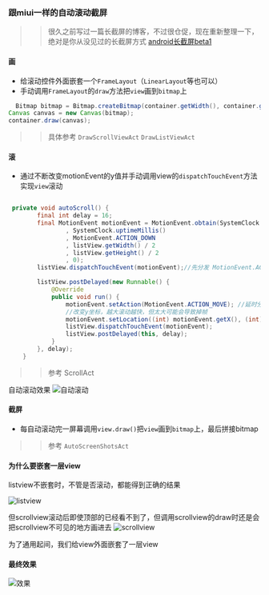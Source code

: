 ### 跟miui一样的自动滚动截屏

>> 很久之前写过一篇长截屏的博客，不过很仓促，现在重新整理一下，绝对是你从没见过的长截屏方式  [android长截屏beta1](http://blog.csdn.net/qingchunweiliang/article/details/52248643)
 

#### 画

* 给滚动控件外面嵌套一个`FrameLayout`（`LinearLayout`等也可以）
* 手动调用`FrameLayout`的`draw`方法把`view`画到`bitmap`上

 ```java
   Bitmap bitmap = Bitmap.createBitmap(container.getWidth(), container.getHeight(), Bitmap.Config.ARGB_8888);
Canvas canvas = new Canvas(bitmap);
container.draw(canvas);
 
 ```
 >> 具体参考  `DrawScrollViewAct` `DrawListViewAct`
 
 
#### 滚
 
 *  通过不断改变motionEvent的y值并手动调用view的`dispatchTouchEvent`方法实现`view`滚动

```java

 private void autoScroll() {
        final int delay = 16;
        final MotionEvent motionEvent = MotionEvent.obtain(SystemClock.uptimeMillis()
                , SystemClock.uptimeMillis()
                , MotionEvent.ACTION_DOWN
                , listView.getWidth() / 2
                , listView.getHeight() / 2
                , 0);
        listView.dispatchTouchEvent(motionEvent);//先分发 MotionEvent.ACTION_DOWN 事件

        listView.postDelayed(new Runnable() {
            @Override
            public void run() {
                motionEvent.setAction(MotionEvent.ACTION_MOVE); //延时分发 MotionEvent.ACTION_MOVE 事件
                //改变y坐标，越大滚动越快，但太大可能会导致掉帧
                motionEvent.setLocation((int) motionEvent.getX(), (int) motionEvent.getY() - 10);
                listView.dispatchTouchEvent(motionEvent);
                listView.postDelayed(this, delay);
            }
        }, delay);
    }


```

 >> 参考 ScrollAct

自动滚动效果
![自动滚动](https://github.com/android-notes/auto-scroll-capture/blob/master/auto_scroll.gif?raw=true) 
 
#### 截屏
 
 
 * 每自动滚动完一屏幕调用`view.draw()`把`view`画到`bitmap`上，最后拼接bitmap

 >> 参考 `AutoScreenShotsAct`
 
 
 #### 为什么要嵌套一层view
 
 listview不嵌套时，不管是否滚动，都能得到正确的结果
 
 ![listview](https://github.com/android-notes/auto-scroll-capture/blob/master/listview_capture.png?raw=true)
 
 
 但scrollview滚动后即使顶部的已经看不到了，但调用scrollview的draw时还是会把scrollview不可见的地方画进去
 ![scrollview](https://github.com/android-notes/auto-scroll-capture/blob/master/scrollview_capture.png?raw=true)
 
 为了通用起间，我们给view外面嵌套了一层view
 
 
 #### 最终效果
 ![效果](https://github.com/android-notes/auto-scroll-capture/blob/master/auto_cap_demo.gif?raw=true)
 
 
 
 